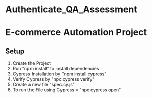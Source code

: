 # Authenticate_QA_Assessment

# E-commerce Automation Project

## Setup

1. Create the Project
2. Run "npm install" to install dependencies
3. Cypress Installation by "npm install cypress"
4. Verify Cypress by "npx cypress verify"
5. Create a new file "spec.cy.js"
6. To run the File using Cypress = "npx cypress open"
